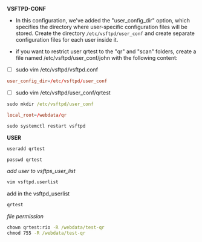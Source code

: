 **VSFTPD-CONF**

* In this configuration, we've added the "user_config_dir" option, which specifies the directory where user-specific configuration files will be stored. Create the directory `/etc/vsftpd/user_conf` and create separate configuration files for each user inside it.

* if you want to restrict user qrtest to the "qr" and "scan" folders, create a file named /etc/vsftpd/user_conf/john with the following content:


- [ ] sudo vim /etc/vsftpd/vsftpd.conf

```cnf
user_config_dir=/etc/vsftpd/user_conf
```
- [ ] sudo vim /etc/vsftpd/user_conf/qrtest

```cmd
sudo mkdir /etc/vsftpd/user_conf
```

```cnf
local_root=/webdata/qr
```

```cmd
sudo systemctl restart vsftpd
```

**USER**

```cmd
useradd qrtest
```
```cmd
passwd qrtest
```
_add user to vsftps_user_list_

```cmd
vim vsftpd.userlist 
```
add in the vsftpd_userlist

```bash
qrtest
```
_file permission_

```cmd
chown qrtest:rio -R /webdata/test-qr
chmod 755 -R /webdata/test-qr
```






